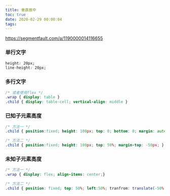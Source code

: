 ```yaml
---
title: 垂直居中
toc: true
date: 2020-02-29 00:00:04
tags:
---
```


https://segmentfault.com/a/1190000014116655

### 单行文字
```css
height: 20px;
line-height: 20px;
```

### 多行文字
```css
/* 或者使用flex */
.wrap { display: table }
.child { display: table-cell; vertical-align: middle }
```

### 已知子元素高度
```css
/* 方法一 */
.child { position:fixed; height: 100px; top: 0; bottom: 0; margin: auto;  }

/* 方法二 */
.child { position:fixed; height: 100px; top: 50%; margin-top: -50px; }
```

### 未知子元素高度
```css
/* 方法一 */
.wrap { display: flex; align-items: center;}

/* 方法二 */
.child { position: fixed; top: 50%; left:50%; tranfrom: translate(-50%, -50%;) }
```
